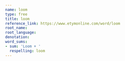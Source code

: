 ```yaml
---
name: loom
type: free
title: loom
reference_link: https://www.etymonline.com/word/loom
root_name: 
root_language: 
denotation: 
word_sums:
- sum: 'Loom + '
  respelling: loom
---
```

